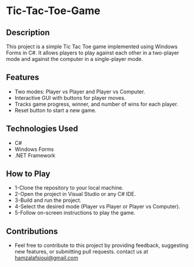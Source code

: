 # Tic-Tac-Toe-Game

## Description

This project is a simple Tic Tac Toe game implemented using Windows Forms in C#. It allows players to play against each other in a two-player mode and against the computer in a single-player mode.

## Features

* Two modes: Player vs Player and Player vs Computer.
* Interactive GUI with buttons for player moves.
* Tracks game progress, winner, and number of wins for each player.
* Reset button to start a new game.

## Technologies Used
* C#
* Windows Forms
* .NET Framework

## How to Play

* 1-Clone the repository to your local machine.
* 2-Open the project in Visual Studio or any C# IDE.
* 3-Build and run the project.
* 4-Select the desired mode (Player vs Player or Player vs Computer).
* 5-Follow on-screen instructions to play the game.

## Contributions
* Feel free to contribute to this project by providing feedback, suggesting new features, or submitting pull requests. contact us at hamzalafsioui@gmail.com
